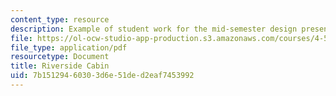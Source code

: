 ```yaml
---
content_type: resource
description: Example of student work for the mid-semester design presentation.
file: https://ol-ocw-studio-app-production.s3.amazonaws.com/courses/4-500-introduction-to-design-computing-fall-2008/7b15129460303d6e51ded2eaf7453992_assn4a_6.pdf
file_type: application/pdf
resourcetype: Document
title: Riverside Cabin
uid: 7b151294-6030-3d6e-51de-d2eaf7453992
---
```

